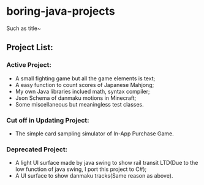 # boring-java-projects
Such as title~   
  
## Project List:
### Active Project:  
- A small fighting game but all the game elements is text;  
- A easy function to count scores of Japanese Mahjong; 
- My own Java libraries inclued math, syntax compiler;  
- Json Schema of danmaku motions in Minecraft;  
- Some miscellaneous but meaningless test classes.  
  
### Cut off in Updating Project:  
- The simple card sampling simulator of In-App Purchase Game.  
  
### Deprecated Project:  
- A light UI surface made by java swing to show rail transit LTD(Due to the low function of java swing, I port this project to C#);  
- A UI surface to show danmaku tracks(Same reason as above).  
